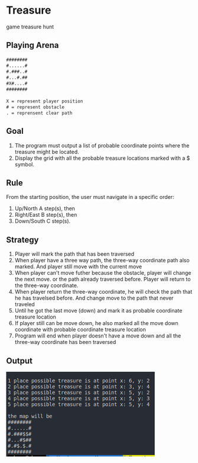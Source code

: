 # Treasure

game treasure hunt

## Playing Arena

```
########
#......#
#.###..#
#...#.##
#X#....#
########

X = represent player position
# = represent obstacle
. = reprensent clear path
```

## Goal

1. The program must output a list of probable coordinate points where the treasure might be located.
2. Display the grid with all the probable treasure locations marked with a $ symbol.

## Rule

From the starting position, the user must navigate in a specific order:
1. Up/North A step(s), then
2. Right/East B step(s), then
3. Down/South C step(s).

## Strategy

1. Player will mark the path that has been traversed
2. When player have a three way path, the three-way coordinate path also marked. And player still move with the current move
3. When player can't move futher because the obstacle, player will change the next move. or the path already traversed before. Player will return to the three-way coordinate.
4. When player return the three-way coordinate, he will check the path that he has travelsed before. And change move to the path that never traveled
5. Until he got the last move (down) and mark it as probable coordinate treasure location
6. If player still can be move down, he also marked all the move down coordinate with probable coordinate treasure location
7. Program will end when player doesn't have a move down and all the three-way coordinate has been traversed

## Output

![output](./assets/images/treasure.png)